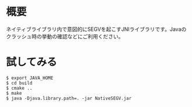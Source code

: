 # 概要

ネイティブライブラリ内で意図的にSEGVを起こすJNIライブラリです。Javaのクラッシュ時の挙動の確認などにご利用ください。

# 試してみる

```
$ export JAVA_HOME
$ cd build
$ cmake ..
$ make
$ java -Djava.library.path=. -jar NativeSEGV.jar
```


